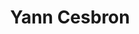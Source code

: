 ---
layout: page
title: Yann Cesbron
description: |
  Postdoctoral Fellow, 2015-2018
  Next: Bioimaging staff scientist, IST Austria
img: 
importance: 0
category: alumni
redirect: 
---